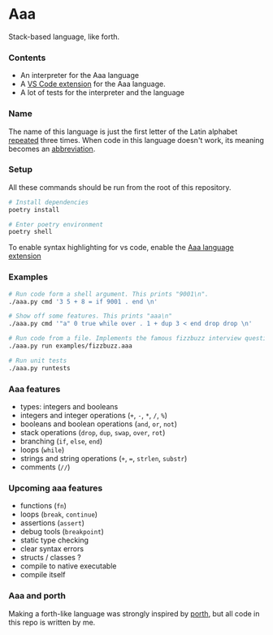 # Aaa
Stack-based language, like forth.

### Contents
* An interpreter for the Aaa language
* A [VS Code extension](./aaa-vscode-extension/README.md) for the Aaa language.
* A lot of tests for the interpreter and the language

### Name
The name of this language is just the first letter of the Latin alphabet [repeated](#Examples) three times. When code in this language doesn't work, its meaning becomes an [abbreviation](https://en.uncyclopedia.co/wiki/AAAAAAAAA!).

### Setup
All these commands should be run from the root of this repository.

```sh
# Install dependencies
poetry install

# Enter poetry environment
poetry shell
```

To enable syntax highlighting for vs code, enable the [Aaa language extension](./aaa-vscode-extension/README.md)


### Examples
```sh
# Run code form a shell argument. This prints "9001\n".
./aaa.py cmd '3 5 + 8 = if 9001 . end \n'

# Show off some features. This prints "aaa\n"
./aaa.py cmd '"a" 0 true while over . 1 + dup 3 < end drop drop \n'

# Run code from a file. Implements the famous fizzbuzz interview question.
./aaa.py run examples/fizzbuzz.aaa

# Run unit tests
./aaa.py runtests
```

### Aaa features
- types: integers and booleans
- integers and integer operations (`+`, `-`, `*`, `/`, `%`)
- booleans and boolean operations (`and`, `or`, `not`)
- stack operations (`drop`, `dup`, `swap`, `over`, `rot`)
- branching (`if`, `else`, `end`)
- loops (`while`)
- strings and string operations (`+`, `=`, `strlen`, `substr`)
- comments (`//`)

### Upcoming aaa features
- functions (`fn`)
- loops (`break`, `continue`)
- assertions (`assert`)
- debug tools (`breakpoint`)
- static type checking
- clear syntax errors
- structs / classes ?
- compile to native executable
- compile itself

### Aaa and porth
Making a forth-like language was strongly inspired by [porth](https://gitlab.com/tsoding/porth), but all code in this repo is written by me.
